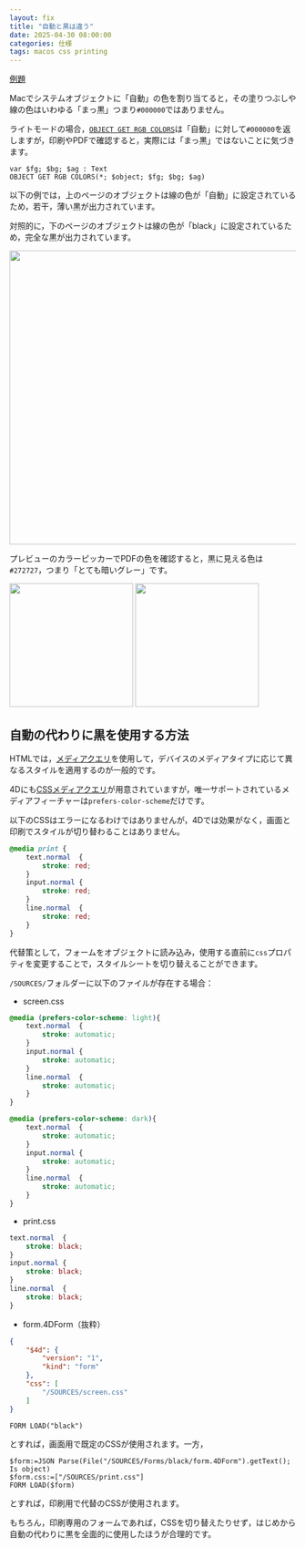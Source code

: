 ```yaml
---
layout: fix
title: "自動と黒は違う"
date: 2025-04-30 08:00:00
categories: 仕様
tags: macos css printing
---
```


<i class="fa fa-external-link" aria-hidden="true"></i> [例題](https://github.com/miyako/4d-tips-print-black)

Macでシステムオブジェクトに「自動」の色を割り当てると，その塗りつぶしや線の色はいわゆる「まっ黒」つまり`#000000`ではありません。

ライトモードの場合，[`OBJECT GET RGB COLORS`](https://developer.4d.com/docs/commands/object-get-rgb-colors)は「自動」に対して`#000000`を返しますが，印刷やPDFで確認すると，実際には「まっ黒」ではないことに気づきます。

```4d
var $fg; $bg; $ag : Text
OBJECT GET RGB COLORS(*; $object; $fg; $bg; $ag)
```

以下の例では，上のページのオブジェクトは線の色が「自動」に設定されているため，若干，薄い黒が出力されています。

対照的に，下のページのオブジェクトは線の色が「black」に設定されているため，完全な黒が出力されています。

<img src="https://github.com/user-attachments/assets/b7438125-a77b-4c37-84df-78d5a570bef0" width=516 height=auto >

プレビューのカラーピッカーでPDFの色を確認すると，黒に見える色は`#272727`，つまり「とても暗いグレー」です。

<img src="https://github.com/user-attachments/assets/6f579815-5dc3-41e6-81a1-348ed8518e44" width=217 height=auto >
<img src="https://github.com/user-attachments/assets/96c98077-a30b-42e3-b6a0-c4abf875618c" width=217 height=auto >

## 自動の代わりに黒を使用する方法

HTMLでは，[メディアクエリ](https://developer.mozilla.org/en-US/docs/Web/CSS/CSS_media_queries/Using_media_queries)を使用して，デバイスのメディアタイプに応じて異なるスタイルを適用するのが一般的です。

4Dにも[CSSメディアクエリ](https://developer.mozilla.org/en-US/docs/Web/CSS/CSS_media_queries/Using_media_queries)が用意されていますが，唯一サポートされているメディアフィーチャーは`prefers-color-scheme`だけです。

以下のCSSはエラーになるわけではありませんが，4Dでは効果がなく，画面と印刷でスタイルが切り替わることはありません。

```css
@media print {
	text.normal  {
		stroke: red;		
	}
	input.normal {
		stroke: red;
	}	
	line.normal  {
		stroke: red;
	}
}
```

代替策として，フォームをオブジェクトに読み込み，使用する直前に`css`プロパティを変更することで，スタイルシートを切り替えることができます。

`/SOURCES/`フォルダーに以下のファイルが存在する場合：

* screen.css

```css
@media (prefers-color-scheme: light){
	text.normal  {
		stroke: automatic;		
	}
	input.normal {
		stroke: automatic;
	}	
	line.normal  {
		stroke: automatic;	
	}
}

@media (prefers-color-scheme: dark){
	text.normal  {
		stroke: automatic;		
	}
	input.normal {
		stroke: automatic;
	}	
	line.normal  {
		stroke: automatic;	
	}
}
```

* print.css

```css
text.normal  {
	stroke: black;		
}
input.normal {
	stroke: black;
}	
line.normal  {
	stroke: black;
}
```

* form.4DForm（抜粋）

```json
{
	"$4d": {
		"version": "1",
		"kind": "form"
	},
	"css": [
		"/SOURCES/screen.css"
	]
}
```

```4d
FORM LOAD("black")
```

とすれば，画面用で既定のCSSが使用されます。一方，

```4d
$form:=JSON Parse(File("/SOURCES/Forms/black/form.4DForm").getText(); Is object)
$form.css:=["/SOURCES/print.css"] 
FORM LOAD($form)
```

とすれば，印刷用で代替のCSSが使用されます。

もちろん，印刷専用のフォームであれば，CSSを切り替えたりせず，はじめから自動の代わりに黒を全面的に使用したほうが合理的です。
